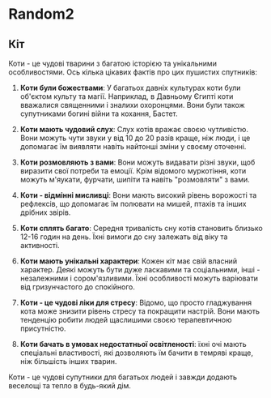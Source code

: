 # Random2

## Кіт

Коти - це чудові тварини з багатою історією та унікальними особливостями. Ось кілька цікавих фактів про цих пушистих спутників:

1. **Коти були божествами**: У багатьох давніх культурах коти були об'єктом культу та магії. Наприклад, в Давньому Єгипті коти вважалися священними і зналихи охоронцями. Вони були також супутниками богині війни та кохання, Бастет.

2. **Коти мають чудовий слух**: Слух котів вражає своєю чутливістю. Вони можуть чути звуки у від 10 до 20 разів краще, ніж люди, і це допомагає їм виявляти навіть найтонші зміни у своєму оточенні.

3. **Коти розмовляють з вами**: Вони можуть видавати різні звуки, щоб виразити свої потреби та емоції. Крім відомого муркотіння, коти можуть м'яукати, фурчати, шипіти та навіть "розмовляти" з вами.

4. **Коти - відмінні мисливці**: Вони мають високий рівень ворожості та рефлексів, що допомагає їм полювати на мишей, птахів та інших дрібних звірів.

5. **Коти сплять багато**: Середня тривалість сну котів становить близько 12-16 годин на день. Їхні вимоги до сну залежать від віку та активності.

6. **Коти мають унікальні характери**: Кожен кіт має свій власний характер. Деякі можуть бути дуже ласкавими та соціальними, інші - незалежними і сором'язливими. Їхні особливості можуть варіювати від гризунчастого до спокійного.

7. **Коти - це чудові ліки для стресу**: Відомо, що просто гладжування кота може знизити рівень стресу та покращити настрій. Вони мають тенденцію робити людей щаслишими своєю терапевтичною присутністю.

8. **Коти бачать в умовах недостатньої освітленості**: їхні очі мають спеціальні властивості, які дозволяють їм бачити в темряві краще, ніж більшість інших тварин.

Коти - це чудові супутники для багатьох людей і завжди додають веселощі та тепло в будь-який дім.
